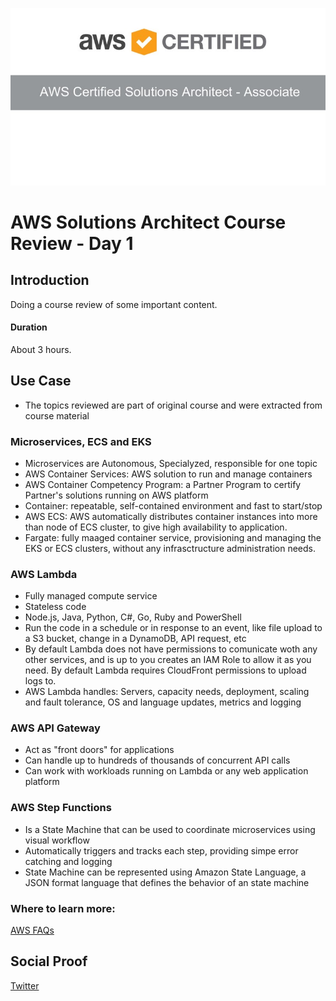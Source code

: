 ![](../../solutions-arch-banner.jpeg)
# AWS Solutions Architect Course Review - Day 1

## Introduction

Doing a course review of some important content.

#### Duration

About 3 hours.

## Use Case

- The topics reviewed are part of original course and were extracted from course material

### Microservices, ECS and EKS

- Microservices are Autonomous, Specialyzed, responsible for one topic
- AWS Container Services: AWS solution to run and manage containers
- AWS Container Competency Program: a Partner Program to certify Partner's solutions running on AWS platform
- Container: repeatable, self-contained environment and fast to start/stop
- AWS ECS: AWS automatically distributes container instances into more than node of ECS cluster, to give high availability to application.
- Fargate: fully maaged container service, provisioning and managing the EKS or ECS clusters, without any infrasctructure administration needs.

### AWS Lambda
- Fully managed compute service
- Stateless code
- Node.js, Java, Python, C#, Go, Ruby and PowerShell
- Run the code in a schedule or in response to an event, like file upload to a S3 bucket, change in a DynamoDB, API request, etc
- By default Lambda does not have permissions to comunicate woth any other services, and is up to you creates an IAM Role to allow it as you need. By default Lambda requires CloudFront permissions to upload logs to.
- AWS Lambda handles: Servers, capacity needs, deployment, scaling and fault tolerance, OS and language updates, metrics and logging

### AWS API Gateway
- Act as "front doors" for applications
- Can handle up to hundreds of thousands of concurrent API calls
- Can work with workloads running on Lambda or any web application platform

### AWS Step Functions 
- Is a State Machine that can be used to coordinate microservices using visual workflow
- Automatically triggers and tracks each step, providing simpe error catching and logging
- State Machine can be represented using Amazon State Language, a JSON format language that defines the behavior of an state machine

### Where to learn more: 
[AWS FAQs](https://aws.amazon.com/faqs/)

## Social Proof

[Twitter]([link](https://twitter.com/cicerosilvajr/status/1284860215502897153))
